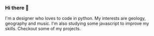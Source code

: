 ### Hi there 👋 

I'm a designer who loves to code in python.
My interests are geology, geography and music.
I'm also studying some javascript to improve my skills.
Checkout some of my projects.
